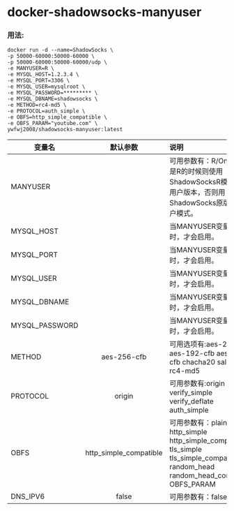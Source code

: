 # docker-shadowsocks-manyuser

### 用法:
    docker run -d --name=ShadowSocks \
    -p 50000-60000:50000-60000 \
    -p 50000-60000:50000-60000/udp \
    -e MANYUSER=R \
    -e MYSQL_HOST=1.2.3.4 \
    -e MYSQL_PORT=3306 \
    -e MYSQL_USER=mysqlroot \
    -e MYSQL_PASSWORD=********* \
    -e MYSQL_DBNAME=shadowsocks \
    -e METHOD=rc4-md5 \
    -e PROTOCOL=auth_simple \
    -e OBFS=http_simple_compatible \
    -e OBFS_PARAM="youtube.com" \
    ywfwj2008/shadowsocks-manyuser:latest

|变量名      	|默认参数   	|说明   |
| ------------- |:-------------:| :---|
|MANYUSER       |	            |	可用参数有：R/On 当参数是R的时候则使用ShadowSocksR模式的多用户版本，否则用ShadowSocks原版的多用户模式。|
|MYSQL_HOST |	|当MANYUSER变量有参数时，才会启用。|
|MYSQL_PORT	|	|当MANYUSER变量有参数时，才会启用。|
|MYSQL_USER	||	当MANYUSER变量有参数时，才会启用。|
|MYSQL_DBNAME	| |	当MANYUSER变量有参数时，才会启用。|
|MYSQL_PASSWORD	| |	当MANYUSER变量有参数时，才会启用。|
|METHOD|	aes-256-cfb|	可用选项有:aes-256-cfb aes-192-cfb aes-128-cfb chacha20 salsa20 rc4-md5|
|PROTOCOL|	origin|	可用参数有:origin verify_simple verify_deflate auth_simple|
|OBFS	|http_simple_compatible|	可用参数有：plain http_simple http_simple_compatible tls_simple tls_simple_compatible random_head random_head_compatible OBFS_PARAM|
|DNS_IPV6|	false|	可用参数有：false true|